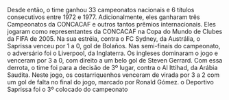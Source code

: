 Desde então, o time ganhou 33 campeonatos nacionais e 6 títulos consecutivos entre 1972 e 1977. Adicionalmente, eles ganharam
três Campeonatos da CONCACAF e outros tantos prêmios internacionais. Eles jogaram como representantes da CONCACAF na Copa do Mundo
de Clubes da FIFA de 2005. Na sua estréia, contra o FC Sydney, da Austrália, o Saprissa venceu por 1 a 0, gol de Bolaños.
Nas semi-finais do campeonato, o adversário foi o Liverpool, da Inglaterra. Os ingleses dominaram o jogo e venceram por 3 a 0, com
direito a um belo gol de Steven Gerrard. Com essa derrota, o time foi para a decisão de 3º lugar, contra o Al Ittihad, da
Arábia Saudita. Neste jogo, os costarriquenhos venceram de virada por 3 a 2 com um gol de falta no final do jogo, marcado por
Ronald Gómez. o Deportivo Saprissa foi o 3º colocado do campeonato